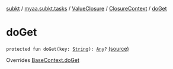 [subkt](../../../index.md) / [myaa.subkt.tasks](../../index.md) / [ValueClosure](../index.md) / [ClosureContext](index.md) / [doGet](./do-get.md)

# doGet

`protected fun doGet(key: `[`String`](https://kotlinlang.org/api/latest/jvm/stdlib/kotlin/-string/index.html)`): `[`Any`](https://kotlinlang.org/api/latest/jvm/stdlib/kotlin/-any/index.html)`?` [(source)](https://github.com/Myaamori/SubKt/blob/0.1.19/src/main/kotlin/myaa/subkt/tasks/tasks.kt#L478)

Overrides [BaseContext.doGet](../../-base-context/do-get.md)

